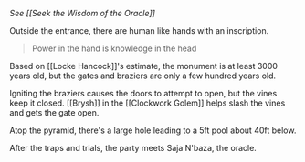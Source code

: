 *See [[Seek the Wisdom of the Oracle]]*

Outside the entrance, there are human like hands with an inscription.

> Power in the hand is knowledge in the head

Based on [[Locke Hancock]]'s estimate, the monument is at least 3000 years old, but the gates and braziers are only a few hundred years old.

Igniting the braziers causes the doors to attempt to open, but the vines keep it closed. [[Brysh]] in the [[Clockwork Golem]] helps slash the vines and gets the gate open.

Atop the pyramid, there's a large hole leading to a 5ft pool about 40ft below.

After the traps and trials, the party meets Saja N'baza, the oracle.
